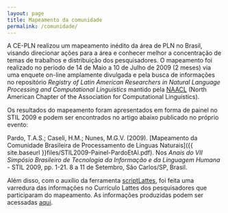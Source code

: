 ```yaml
---
layout: page
title: Mapeamento da comunidade
permalink: /comunidade/
---
```


A CE-PLN realizou um mapeamento inédito da área de PLN no Brasil,
visando direcionar ações para a área e conhecer melhor a concentração
de temas de trabalhos e distribuição dos pesquisadores. O mapeamento
foi realizado no período de 14 de Maio a 10 de Julho de 2009 (2 meses)
via uma enquete on-line amplamente divulgada e pela busca de
informações no repositório _Registry of Latin American Researchers in
Natural Language Processing and Computational Linguistics_ mantido
pela [NAACL](http://www.naacl.org/) (North American Chapter of the
Association for Computational Linguistics).

Os resultados do mapeamento foram apresentados em forma de painel no
STIL 2009 e podem ser encontrados no artigo abaixo publicado no
próprio evento:

Pardo, T.A.S.; Caseli, H.M.; Nunes, M.G.V. (2009). [Mapeamento da
Comunidade Brasileira de Processamento de Línguas
Naturais]({{ site.baseurl }}files/STIL2009-Painel-PardoEtAl.pdf). Nos _Anais do VII
Simpósio Brasileiro de Tecnologia da Informação e da Linguagem
Humana_ - STIL 2009, pp. 1-21. 8 a 11 de Setembro, São Carlos/SP,
Brasil.

Além disso, com o auxílio da ferramenta
[scriptLattes](http://scriptlattes.sourceforge.net/), foi feita uma
varredura das informações no Currículo Lattes dos pesquisadores que
participaram do mapeamento. As informações produzidas podem ser
acessadas [aqui](http://www.nilc.icmc.usp.br/cepln/scriptLattes-PLN/index.html).
